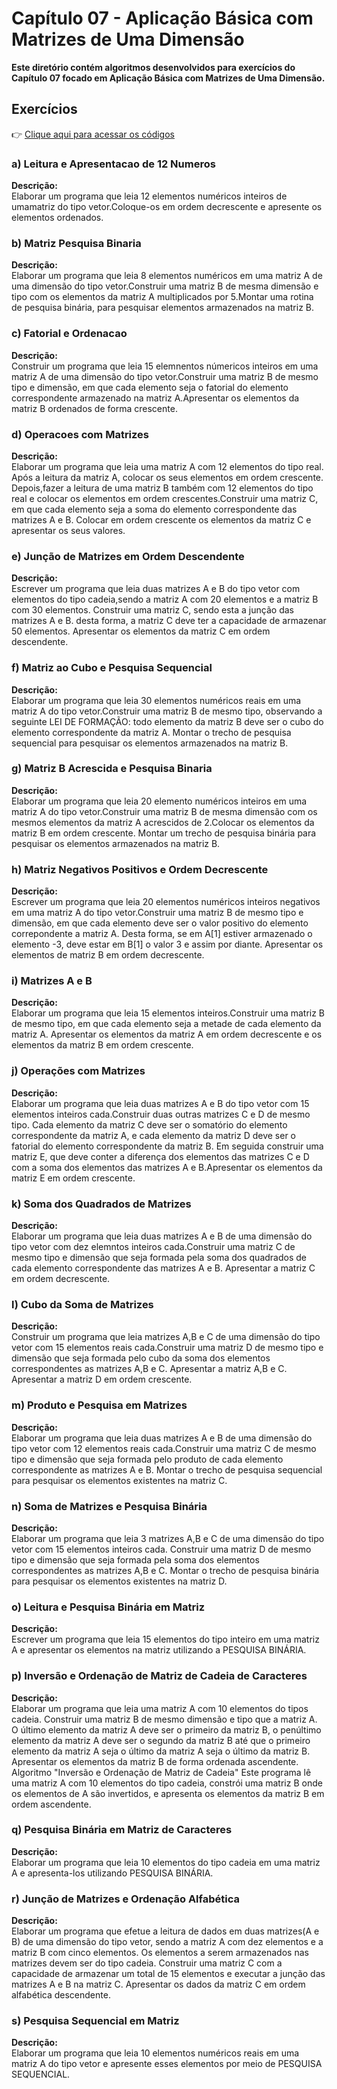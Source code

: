<h1>Capítulo 07 - Aplicação Básica com Matrizes de Uma Dimensão</h1>
<strong>Este diretório contém algoritmos desenvolvidos para exercícios do Capítulo 07  focado em Aplicação Básica com Matrizes de Uma Dimensão.</strong>

<h2>Exercícios</h2>

👉 [Clique aqui para acessar os códigos](https://github.com/JulioCesarSantosdv/Logica-com-Algoritimos/tree/main/Cap%C3%ADtulo%2007%20-%20Aplica%C3%A7%C3%A3o%20B%C3%A1sica%20com%20Matrizes%20de%20Uma%20Dimens%C3%A3o)

<h3>a) Leitura e Apresentacao de 12 Numeros</h3>
<strong>Descrição:</strong><br>
Elaborar um programa que leia 12 elementos numéricos inteiros de umamatriz do
tipo vetor.Coloque-os em ordem decrescente e apresente os elementos ordenados.<br>


<h3>b) Matriz Pesquisa Binaria</h3>
<strong>Descrição:</strong><br>
Elaborar um programa que leia 8 elementos numéricos em uma matriz A de uma dimensão do tipo vetor.Construir uma matriz B de mesma dimensão e tipo com
os elementos da matriz A multiplicados por 5.Montar uma rotina de pesquisa binária, para pesquisar elementos armazenados na matriz B.<br>


<h3>c) Fatorial e Ordenacao</h3>
<strong>Descrição:</strong><br>
Construir um programa que leia 15 elemnentos númericos inteiros em uma matriz A de uma dimensão do tipo vetor.Construir uma matriz B de mesmo tipo e
dimensão, em que cada elemento seja o fatorial do elemento correspondente armazenado na matriz A.Apresentar os elementos da matriz B ordenados de forma
crescente.<br>

<h3>d) Operacoes com Matrizes</h3>
<strong>Descrição:</strong><br>
Elaborar um programa que leia uma matriz A com 12 elementos do tipo real.
Após a leitura da matriz A, colocar os seus elementos em ordem crescente.
Depois,fazer a leitura de uma matriz B também com 12 elementos do tipo real
e colocar os elementos em ordem crescentes.Construir uma matriz C, em que
cada elemento seja a soma do elemento correspondente das matrizes A e B.
Colocar em ordem crescente os elementos da matriz C e apresentar os
seus valores.<br>

<h3>e) Junção de Matrizes em Ordem Descendente</h3>
<strong>Descrição:</strong><br>
Escrever um programa que leia duas matrizes A e B do tipo vetor com elementos
do tipo cadeia,sendo a matriz A com 20 elementos e a matriz B com 30 elementos.
Construir uma matriz C, sendo esta a junção das matrizes A e B. desta forma, a
matriz C deve ter a capacidade de armazenar 50 elementos. Apresentar os
elementos da matriz C em ordem descendente.<br>


<h3>f) Matriz ao Cubo e Pesquisa Sequencial</h3>
<strong>Descrição:</strong><br>
Elaborar um programa que leia 30 elementos numéricos reais em uma
matriz A do tipo vetor.Construir uma matriz B de mesmo tipo, observando a
seguinte LEI DE FORMAÇÃO: todo elemento da matriz B deve ser o cubo do
elemento correspondente da matriz A. Montar o trecho de pesquisa sequencial
para pesquisar os elementos armazenados na matriz B.<br>

<h3>g) Matriz B Acrescida e Pesquisa Binaria</h3>
<strong>Descrição:</strong><br>
Elaborar um programa que leia 20 elemento numéricos inteiros em uma matriz
A do tipo vetor.Construir uma matriz B de mesma dimensão com os mesmos elementos
da matriz A acrescidos de 2.Colocar os elementos da matriz B em ordem crescente.
Montar um trecho de pesquisa binária para pesquisar os elementos armazenados
na matriz B.<br>

<h3>h) Matriz Negativos Positivos e Ordem Decrescente</h3>
<strong>Descrição:</strong><br>
Escrever um programa que leia 20 elementos numéricos inteiros negativos em
uma matriz A do tipo vetor.Construir uma matriz B de  mesmo tipo e dimensão,
em que cada elemento deve ser o valor positivo do elemento correpondente
a matriz A. Desta forma, se em A[1] estiver armazenado o elemento -3, deve
estar em B[1] o valor 3 e assim por diante. Apresentar os elementos de matriz
B em ordem decrescente.<br>

<h3>i) Matrizes A e B</h3>
<strong>Descrição:</strong><br>
Elaborar um programa que leia 15 elementos inteiros.Construir uma matriz B de
mesmo tipo, em que cada elemento seja a metade de cada elemento da matriz A.
Apresentar os elementos da matriz A em ordem decrescente e os elementos da
matriz B em ordem crescente.<br>

<h3>j) Operações com Matrizes</h3>
<strong>Descrição:</strong><br>
Elaborar um programa que leia duas matrizes A e B do tipo vetor com 15
elementos inteiros cada.Construir duas outras matrizes C e D de mesmo tipo.
Cada elemento da matriz C deve ser o somatório do elemento correspondente
da matriz A,  e cada elemento da matriz D deve ser  o fatorial do elemento
correspondente da matriz B. Em seguida construir uma matriz E, que deve
conter a diferença dos elementos das matrizes C e D com a soma dos elementos
das matrizes A e B.Apresentar os elementos da matriz  E em ordem crescente.<br>

<h3>k) Soma dos Quadrados de Matrizes</h3>
<strong>Descrição:</strong><br>
Elaborar um programa que leia duas matrizes A e B de uma dimensão do tipo
vetor com dez elemntos inteiros cada.Construir uma matriz C de mesmo tipo e
dimensão que seja formada pela soma dos quadrados de cada elemento
correspondente das matrizes A e B. Apresentar a matriz C em ordem decrescente.<br>

<h3>l) Cubo da Soma de Matrizes</h3>
<strong>Descrição:</strong><br>
Construir um programa que leia matrizes A,B e C de uma dimensão  do tipo vetor
com 15 elementos reais cada.Construir uma matriz D de mesmo tipo e dimensão
que seja formada pelo cubo da soma dos elementos correspondentes as matrizes
A,B e C. Apresentar a matriz A,B e C. Apresentar a matriz D em ordem
crescente.<br>

<h3>m) Produto e Pesquisa em Matrizes</h3>
<strong>Descrição:</strong><br>
Elaborar um programa que leia duas matrizes A e B de uma dimensão do tipo
vetor com 12 elementos reais cada.Construir uma matriz C de mesmo tipo e
dimensão que seja  formada pelo produto de cada elemento correspondente as
matrizes A e B. Montar o trecho de pesquisa sequencial para pesquisar os
elementos existentes na matriz C.<br>

<h3>n) Soma de Matrizes e Pesquisa Binária</h3>
<strong>Descrição:</strong><br>
Elaborar um programa que leia 3 matrizes A,B e C de uma dimensão
do tipo vetor com 15 elementos inteiros cada. Construir uma matriz D de mesmo
tipo e dimensão que seja formada pela soma dos elementos correspondentes
as matrizes A,B e C. Montar  o trecho de pesquisa binária para pesquisar
os elementos existentes na matriz D.<br>

<h3>o) Leitura e Pesquisa Binária em Matriz</h3>
<strong>Descrição:</strong><br>
Escrever um programa que leia 15 elementos do tipo inteiro em uma matriz
A e apresentar os elementos  na matriz utilizando a PESQUISA BINÁRIA.<br>

<h3>p) Inversão e Ordenação de Matriz de Cadeia de Caracteres</h3>
<strong>Descrição:</strong><br>
Elaborar um programa que leia uma matriz A com 10 elementos do tipos cadeia.
Construir uma matriz B de mesmo dimensão e tipo que a matriz A. O último
elemento da matriz A deve ser o primeiro da matriz B, o penúltimo elemento da
matriz A deve ser o segundo da matriz B até que o primeiro elemento da matriz
A seja o último da matriz A seja o último da matriz B. Apresentar os elementos
da matriz B de forma ordenada ascendente.
Algoritmo "Inversão e Ordenação de Matriz de Cadeia"
Este programa lê uma matriz A com 10 elementos do tipo cadeia,
constrói uma matriz B onde os elementos de A são invertidos,
e apresenta os elementos da matriz B em ordem ascendente.<br>

<h3>q) Pesquisa Binária em Matriz de Caracteres</h3>
<strong>Descrição:</strong><br>
Elaborar um programa que leia 10 elementos do tipo cadeia em uma matriz A
e apresenta-los utilizando PESQUISA BINÁRIA.<br>

<h3>r) Junção de Matrizes e Ordenação Alfabética</h3>
<strong>Descrição:</strong><br>
Elaborar um programa que efetue a leitura de dados em duas matrizes(A e B)
de uma dimensão do tipo vetor, sendo a matriz A com dez elementos e a matriz
B com cinco elementos. Os elementos a serem armazenados nas matrizes devem ser
do tipo cadeia. Construir uma matriz C com a capacidade de
armazenar um total de 15 elementos e executar a junção das matrizes A e B na
matriz C. Apresentar os dados da matriz C em ordem alfabética descendente.<br>

<h3>s) Pesquisa Sequencial em Matriz</h3>
<strong>Descrição:</strong><br>
Elaborar um programa que leia 10 elementos numéricos reais em uma matriz A
do tipo vetor e apresente  esses elementos por meio de PESQUISA SEQUENCIAL.<br>
